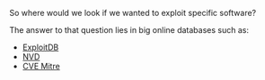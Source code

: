 So where would we look if we wanted to exploit specific software?

The answer to that question lies in big online databases such as:

- [ExploitDB](https://www.exploit-db.com/)
- [NVD](https://nvd.nist.gov/vuln/search)
- [CVE Mitre](https://cve.mitre.org/)

